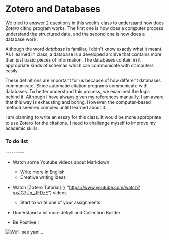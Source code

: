 # Zotero and Databases

We tried to answer 2 questions in this week’s class to understand how does _Zotero_ citing program works. The first one is how does a computer process understand the structured data, and the second one is how does a database work.

Although the word *database* is familiar, I didn't know exactly what it meant. As I learned in class, a database is a developed archive that contains more than just basic pieces of information. The databases contain in it appropriate kinds of schemas which can communicate with computers easily. 

These definitions are important for us because of how different databases communicate. Since automatic citation programs communicate with databases. To better understand this process, we examined the logic behind it. Although I have always given my references manually, I am aware that this way is exhausting and boring. However, the computer-based method seemed complex until I learned about it.

I am planning to write an essay for this class. It would be more appropriate to use Zotero for the citations.  I need to challenge myself to improve my academic skills.

### To do list
-------—
* Watch some Youtube videos about Markdown
    * Write more in English
    * Creative writing ideas
* Watch [Zotero Tutorial] (/ "https://www.youtube.com/watch?v=JG7Uq_JFDzE") videos
    * Start to write one of your assignments
* Understand a bit more Jekyll and Collection Builder

* Be Positive !

![We'll see yani...](..\..\..\..\..\Desktop\Bolu\IMG_3502.JPG "We'll see yani...")
